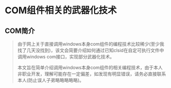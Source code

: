 # COM组件相关的武器化技术

## COM简介

> 由于网上关于直接调用windows本身com组件的编程技术比较稀少\(至少我找了几天没找到\)，该文会简要介绍如何通过已知clsid在自定可执行文件中调用windows com接口，实现部分武器化技术。
>
> 本文旨在简单介绍调用windows本身com组件的相关编程技术，由于本人非职业开发，理解可能存在一定偏差，如发现有明显错误，请务必直接联系本人\(防止误人子弟略略略略略\)。



